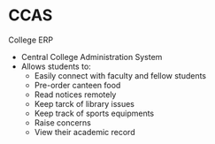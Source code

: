# CCAS
College ERP

- Central College Administration System
- Allows students to:
  - Easily connect with faculty and fellow students
  - Pre-order canteen food
  - Read notices remotely
  - Keep tarck of library issues
  - Keep track of sports equipments
  - Raise concerns
  - View their academic record
 
